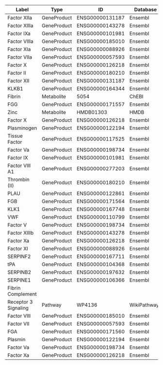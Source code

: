 | Label | Type | ID | Database |
| ---- | ---- | ---- | ---- |
|Factor XIIa | GeneProduct | ENSG00000131187 | Ensembl |
|Factor XIIIa | GeneProduct | ENSG00000143278 | Ensembl |
|Factor IXa | GeneProduct | ENSG00000101981 | Ensembl |
|Factor VIIIa | GeneProduct | ENSG00000185010 | Ensembl |
|Factor XIa | GeneProduct | ENSG00000088926 | Ensembl |
|Factor VIIa | GeneProduct | ENSG00000057593 | Ensembl |
|Factor X | GeneProduct | ENSG00000126218 | Ensembl |
|Factor II | GeneProduct | ENSG00000180210 | Ensembl |
|Factor XII | GeneProduct | ENSG00000131187 | Ensembl |
|KLKB1 | GeneProduct | ENSG00000164344 | Ensembl |
|Fibrin | Metabolite | 5054 | ChEBI |
|FGG | GeneProduct | ENSG00000171557 | Ensembl |
|Zinc | Metabolite | HMDB01303 | HMDB |
|Factor X | GeneProduct | ENSG00000126218 | Ensembl |
|Plasminogen | GeneProduct | ENSG00000122194 | Ensembl |
|Tissue Factor | GeneProduct | ENSG00000117525 | Ensembl |
|Factor Va | GeneProduct | ENSG00000198734 | Ensembl |
|Factor IX | GeneProduct | ENSG00000101981 | Ensembl |
|Factor VIII A1 | GeneProduct | ENSG00000277203 | Ensembl |
|Thrombin (II) | GeneProduct | ENSG00000180210 | Ensembl |
|PLAU | GeneProduct | ENSG00000122861 | Ensembl |
|FGB | GeneProduct | ENSG00000171564 | Ensembl |
|KLK1 | GeneProduct | ENSG00000167748 | Ensembl |
|VWF | GeneProduct | ENSG00000110799 | Ensembl |
|Factor V | GeneProduct | ENSG00000198734 | Ensembl |
|Factor XIIIb | GeneProduct | ENSG00000143278 | Ensembl |
|Factor Xa | GeneProduct | ENSG00000126218 | Ensembl |
|Factor XI | GeneProduct | ENSG00000088926 | Ensembl |
|SERPINF2 | GeneProduct | ENSG00000167711 | Ensembl |
|tPA | GeneProduct | ENSG00000104368 | Ensembl |
|SERPINB2 | GeneProduct | ENSG00000197632 | Ensembl |
|SERPINE1 | GeneProduct | ENSG00000106366 | Ensembl |
|Fibrin Complement 
Receptor 3 Signaling | Pathway | WP4136 | WikiPathways |
|Factor VIII | GeneProduct | ENSG00000185010 | Ensembl |
|Factor VII | GeneProduct | ENSG00000057593 | Ensembl |
|FGA | GeneProduct | ENSG00000171560 | Ensembl |
|Plasmin | GeneProduct | ENSG00000122194 | Ensembl |
|Factor Va | GeneProduct | ENSG00000198734 | Ensembl |
|Factor Xa | GeneProduct | ENSG00000126218 | Ensembl |

